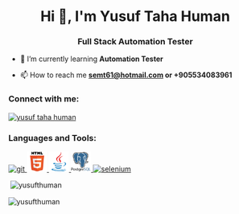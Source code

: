 <h1 align="center">Hi 👋, I'm Yusuf Taha Human</h1>
<h3 align="center">Full Stack Automation Tester</h3>

- 🌱 I’m currently learning **Automation Tester**

- 📫 How to reach me **semt61@hotmail.com or +905534083961**

<h3 align="left">Connect with me:</h3>
<p align="left">
<a href="https://linkedin.com/in/yusuf taha human" target="blank"><img align="center" src="https://raw.githubusercontent.com/rahuldkjain/github-profile-readme-generator/master/src/images/icons/Social/linked-in-alt.svg" alt="yusuf taha human" height="30" width="40" /></a>
</p>

<h3 align="left">Languages and Tools:</h3>
<p align="left"> <a href="https://git-scm.com/" target="_blank" rel="noreferrer"> <img src="https://www.vectorlogo.zone/logos/git-scm/git-scm-icon.svg" alt="git" width="40" height="40"/> </a> <a href="https://www.w3.org/html/" target="_blank" rel="noreferrer"> <img src="https://raw.githubusercontent.com/devicons/devicon/master/icons/html5/html5-original-wordmark.svg" alt="html5" width="40" height="40"/> </a> <a href="https://www.java.com" target="_blank" rel="noreferrer"> <img src="https://raw.githubusercontent.com/devicons/devicon/master/icons/java/java-original.svg" alt="java" width="40" height="40"/> </a> <a href="https://www.postgresql.org" target="_blank" rel="noreferrer"> <img src="https://raw.githubusercontent.com/devicons/devicon/master/icons/postgresql/postgresql-original-wordmark.svg" alt="postgresql" width="40" height="40"/> </a> <a href="https://www.selenium.dev" target="_blank" rel="noreferrer"> <img src="https://raw.githubusercontent.com/detain/svg-logos/780f25886640cef088af994181646db2f6b1a3f8/svg/selenium-logo.svg" alt="selenium" width="40" height="40"/> </a> </p>

<p>&nbsp;<img align="center" src="https://github-readme-stats.vercel.app/api?username=yusufthuman&show_icons=true&locale=en" alt="yusufthuman" /></p>

<p><img align="center" src="https://github-readme-streak-stats.herokuapp.com/?user=yusufthuman&" alt="yusufthuman" /></p>
